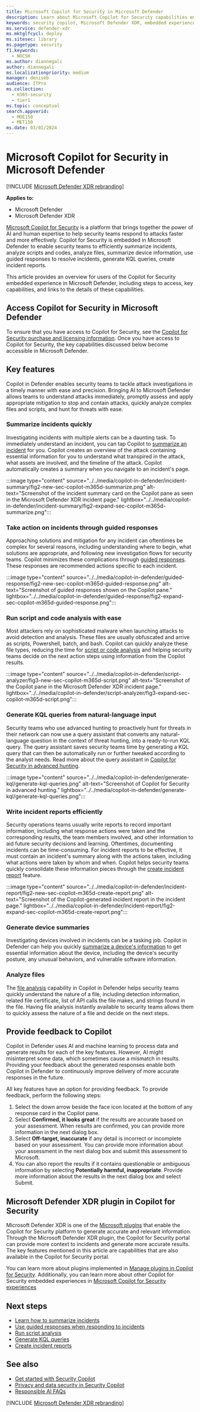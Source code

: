 ```yaml
---
title: Microsoft Copilot for Security in Microsoft Defender
description: Learn about Microsoft Copilot for Security capabilities embedded in Microsoft Defender.
keywords: security copilot, Microsoft Defender XDR, embedded experience, incident summary, script analyzer, script analysis, query assistant, m365, incident report, guided response, incident response automated, automatic incident response, summarize incidents, summarize incident report, plugins, Microsoft plugins, preinstalled plugins, Microsoft Copilot for Security, Copilot for Security, file analysis, file analyzer, summarize device, device summary, summarize device information, device report, file information report, Microsoft Defender, Copilot in Defender
ms.service: defender-xdr
ms.mktglfcycl: deploy
ms.sitesec: library
ms.pagetype: security
f1.keywords:
  - NOCSH
ms.author: diannegali
author: diannegali
ms.localizationpriority: medium
manager: deniseb
audience: ITPro
ms.collection: 
  - m365-security
  - tier1
ms.topic: conceptual
search.appverid:
  - MOE150
  - MET150
ms.date: 03/01/2024
---
```


# Microsoft Copilot for Security in Microsoft Defender

[!INCLUDE [Microsoft Defender XDR rebranding](../includes/microsoft-defender.md)]

**Applies to:**

- Microsoft Defender
- Microsoft Defender XDR

[Microsoft Copilot for Security](/security-copilot/microsoft-security-copilot) is a platform that brings together the power of AI and human expertise to help security teams respond to attacks faster and more effectively. Copilot for Security is embedded in Microsoft Defender to enable security teams to efficiently summarize incidents, analyze scripts and codes, analyze files, summarize device information, use guided responses to resolve incidents, generate KQL queries, create incident reports.

This article provides an overview for users of the Copilot for Security embedded experience in Microsoft Defender, including steps to access, key capabilities, and links to the details of these capabilities.

<a name='access-security-copilot-in-microsoft-365-defender'></a>

## Access Copilot for Security in Microsoft Defender

To ensure that you have access to Copilot for Security, see the [Copilot for Security purchase and licensing information](/security-copilot/faq-security-copilot). Once you have access to Copilot for Security, the key capabilities discussed below become accessible in Microsoft Defender.

## Key features

Copilot in Defender enables security teams to tackle attack investigations in a timely manner with ease and precision. Bringing AI to Microsoft Defender allows teams to understand attacks immediately, promptly assess and apply appropriate mitigation to stop and contain attacks, quickly analyze complex files and scripts, and hunt for threats with ease.

### Summarize incidents quickly

Investigating incidents with multiple alerts can be a daunting task. To immediately understand an incident, you can tap Copilot to [summarize an incident](security-copilot-m365d-incident-summary.md) for you. Copilot creates an overview of the attack containing essential information for you to understand what transpired in the attack, what assets are involved, and the timeline of the attack. Copilot automatically creates a summary when you navigate to an incident's page.

:::image type="content" source="../../media/copilot-in-defender/incident-summary/fig2-new-sec-copilot-m365d-summarize.png" alt-text="Screenshot of the incident summary card on the Copilot pane as seen in the Microsoft Defender XDR incident page." lightbox="../../media/copilot-in-defender/incident-summary/fig2-expand-sec-copilot-m365d-summarize.png":::

### Take action on incidents through guided responses

Approaching solutions and mitigation for any incident can oftentimes be complex for several reasons, including understanding where to begin, what solutions are appropriate, and following new investigation flows for security teams. Copilot minimizes these complications through [guided responses](security-copilot-m365d-guided-response.md). These responses are recommended actions specific to each incident.

:::image type="content" source="../../media/copilot-in-defender/guided-response/fig2-new-sec-copilot-m365d-guided-response.png" alt-text="Screenshot of guided responses shown on the Copilot pane." lightbox="../../media/copilot-in-defender/guided-response/fig2-expand-sec-copilot-m365d-guided-response.png":::

### Run script and code analysis with ease

Most attackers rely on sophisticated malware when launching attacks to avoid detection and analysis. These files are usually obfuscated and arrive as scripts, Powershell, batch, and bash. Copilot can quickly analyze these file types, reducing the time for [script or code analysis](security-copilot-m365d-script-analysis.md) and helping security teams decide on the next action steps using information from the Copilot results.

:::image type="content" source="../../media/copilot-in-defender/script-analyzer/fig3-new-sec-copilot-m365d-script.png" alt-text="Screenshot of the Copilot pane in the Microsoft Defender XDR incident page." lightbox="../../media/copilot-in-defender/script-analyzer/fig3-expand-sec-copilot-m365d-script.png":::

### Generate KQL queries from natural-language input

Security teams who use advanced hunting to proactively hunt for threats in their network can now use a query assistant that converts any natural-language question in the context of threat hunting, into a ready-to-run KQL query. The query assistant saves security teams time by generating a KQL query that can then be automatically run or further tweaked according to the analyst needs. Read more about the query assistant in [Copilot for Security in advanced hunting](advanced-hunting-security-copilot.md).

:::image type="content" source="../../media/copilot-in-defender/generate-kql/generate-kql-queries.png" alt-text="Screenshot of Copilot for Security in advanced hunting." lightbox="../../media/copilot-in-defender/generate-kql/generate-kql-queries.png":::

### Write incident reports efficiently

Security operations teams usually write reports to record important information, including what response actions were taken and the corresponding results, the team members involved, and other information to aid future security decisions and learning. Oftentimes, documenting incidents can be time-consuming. For incident reports to be effective, it must contain an incident's summary along with the actions taken, including what actions were taken by whom and when. Copilot helps security teams quickly consolidate these information pieces through the [create incident report](security-copilot-m365d-create-incident-report.md) feature.

:::image type="content" source="../../media/copilot-in-defender/incident-report/fig2-new-sec-copilot-m365d-create-report.png" alt-text="Screenshot of the Copilot-generated incident report in the incident page." lightbox="../../media/copilot-in-defender/incident-report/fig2-expand-sec-copilot-m365d-create-report.png":::

### Generate device summaries

Investigating devices involved in incidents can be a tasking job. Copilot in Defender can help you quickly [summarize a device's information](copilot-in-defender-device-summary.md) to get essential information about the device, including the device's security posture, any unusual behaviors, and vulnerable software information.

### Analyze files

The [file analysis](copilot-in-defender-file-analysis.md) capability in Copilot in Defender helps security teams quickly understand the nature of a file, including detection information, related file certificate, list of API calls the file makes, and strings found in the file. Having file analysis instantly available to security teams allows them to quickly assess the nature of a file and decide on the next steps.

## Provide feedback to Copilot

Copilot in Defender uses AI and machine learning to process data and generate results for each of the key features. However, AI might misinterpret some data, which sometimes cause a mismatch in results. Providing your feedback about the generated responses enable both Copilot in Defender to continuously improve delivery of more accurate responses in the future.

All key features have an option for providing feedback. To provide feedback, perform the following steps:

1. Select the down arrow beside the face icon located at the bottom of any response card in the Copilot pane.
2. Select **Confirmed, it looks great** if the results are accurate based on your assessment. When results are confirmed, you can provide more information in the next dialog box.
3. Select **Off-target, inaccurate** if any detail is incorrect or incomplete based on your assessment. You can provide more information about your assessment in the next dialog box and submit this assessment to Microsoft.
4. You can also report the results if it contains questionable or ambiguous information by selecting **Potentially harmful, inappropriate**. Provide more information about the results in the next dialog box and select Submit.

<a name='microsoft-365-defender-plugin-in-security-copilot'></a>

## Microsoft Defender XDR plugin in Copilot for Security

Microsoft Defender XDR is one of the [Microsoft plugins](/security-copilot/manage-plugins#microsoft-plugins) that enable the Copilot for Security platform to generate accurate and relevant information. Through the Microsoft Defender XDR plugin, the Copilot for Security portal can provide more context to incidents and generate more accurate results. The key features mentioned in this article are capabilities that are also available in the Copilot for Security portal.

You can learn more about plugins implemented in [Manage plugins in Copilot for Security](/security-copilot/manage-plugins). Additionally, you can learn more about other Copilot for Security embedded experiences in [Microsoft Copilot for Security experiences](/security-copilot/experiences-security-copilot)

## Next steps

- [Learn how to summarize incidents](security-copilot-m365d-incident-summary.md)
- [Use guided responses when responding to incidents](security-copilot-m365d-guided-response.md)
- [Run script analysis](security-copilot-m365d-script-analysis.md)
- [Generate KQL queries](advanced-hunting-security-copilot.md)
- [Create incident reports](security-copilot-m365d-create-incident-report.md)

## See also

- [Get started with Security Copilot](/security-copilot/get-started-security-copilot)
- [Privacy and data security in Security Copilot](/security-copilot/privacy-data-security)
- [Responsible AI FAQs](/security-copilot/responsible-ai-overview-security-copilot)

[!INCLUDE [Microsoft Defender XDR rebranding](../../includes/defender-m3d-techcommunity.md)]
